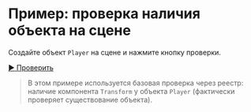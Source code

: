 # Пример: проверка наличия объекта на сцене

Создайте объект `Player` на сцене и нажмите кнопку проверки.

[▶ Проверить](unity://check?type=component-present&target=Player&component=Transform)

> В этом примере используется базовая проверка через реестр: наличие компонента `Transform` у объекта `Player` (фактически проверяет существование объекта).


